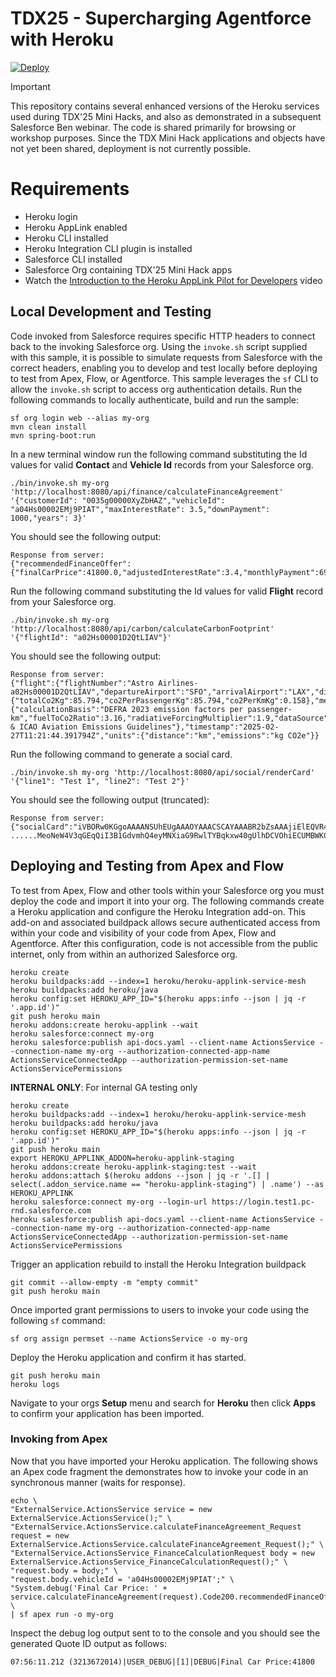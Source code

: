 # TDX25 - Supercharging Agentforce with Heroku

[![Deploy](https://www.herokucdn.com/deploy/button.svg)](https://www.heroku.com/deploy?template=https://github.com/heroku-examples/heroku-tdx25-agentforce)

> [!IMPORTANT]
> This repository contains several enhanced versions of the Heroku services used during TDX'25 Mini Hacks, and also as demonstrated in a subsequent Salesforce Ben webinar. The code is shared primarily for browsing or workshop purposes. Since the TDX Mini Hack applications and objects have not yet been shared, deployment is not currently possible.

# Requirements
- Heroku login
- Heroku AppLink enabled
- Heroku CLI installed
- Heroku Integration CLI plugin is installed
- Salesforce CLI installed
- Salesforce Org containing TDX'25 Mini Hack apps
- Watch the [Introduction to the Heroku AppLink Pilot for Developers](https://www.youtube.com/watch?v=T5kOGNuTCLE) video 

## Local Development and Testing

Code invoked from Salesforce requires specific HTTP headers to connect back to the invoking Salesforce org. Using the `invoke.sh` script supplied with this sample, it is possible to simulate requests from Salesforce with the correct headers, enabling you to develop and test locally before deploying to test from Apex, Flow, or Agentforce. This sample leverages the `sf` CLI to allow the `invoke.sh` script to access org authentication details. Run the following commands to locally authenticate, build and run the sample:

```
sf org login web --alias my-org
mvn clean install
mvn spring-boot:run
```

In a new terminal window run the following command substituting the Id values for valid **Contact** and **Vehicle Id** records from your Salesforce org.

```
./bin/invoke.sh my-org 'http://localhost:8080/api/finance/calculateFinanceAgreement' '{"customerId": "0035g00000XyZbHAZ","vehicleId": "a04Hs00002EMj9PIAT","maxInterestRate": 3.5,"downPayment": 1000,"years": 3}'
```

You should see the following output:

```
Response from server:
{"recommendedFinanceOffer":{"finalCarPrice":41800.0,"adjustedInterestRate":3.4,"monthlyPayment":690.5,"loanTermMonths":60,"totalFinancingCost":41430.0}}
```

Run the following command substituting the Id values for valid **Flight** record from your Salesforce org.

```
./bin/invoke.sh my-org 'http://localhost:8080/api/carbon/calculateCarbonFootprint' '{"flightId": "a02Hs00001D2QtLIAV"}'
```

You should see the following output:

```
Response from server:
{"flight":{"flightNumber":"Astro Airlines-a02Hs00001D2QtLIAV","departureAirport":"SFO","arrivalAirport":"LAX","distanceKm":543,"passengerCount":1},"emissions":{"totalCo2Kg":85.794,"co2PerPassengerKg":85.794,"co2PerKmKg":0.158},"methodology":{"calculationBasis":"DEFRA 2023 emission factors per passenger-km","fuelToCo2Ratio":3.16,"radiativeForcingMultiplier":1.9,"dataSource":"DEFRA & ICAO Aviation Emissions Guidelines"},"timestamp":"2025-02-27T11:21:44.391794Z","units":{"distance":"km","emissions":"kg CO2e"}}
```

Run the following command to generate a social card.

```
./bin/invoke.sh my-org 'http://localhost:8080/api/social/renderCard' '{"line1": "Test 1", "line2": "Test 2"}'
```

You should see the following output (truncated):

```
Response from server:
{"socialCard":"iVBORw0KGgoAAAANSUhEUgAAAOYAAACSCAYAAABR2bZsAAAjiElEQVR4Xu2dB5gURRbHvTu95Kmnnp/xFCSjSEZyEAFRQEBAsqDknCQHyQILRzxyXjIIy8ICSxaJSlKJShIUwXORjIC+6//brfm6a3pmuqe7l5nd+n3f+9Cd7prunvp3Vb169eo
......MeoNeW4V3qGEqQiI3B1GdvmhQ4eyMNXiaG9RwlTYBqkxw40gUlhDCVOhiECUMBWKCEQJU6GIQJQwFYoIRAlToYhAlDAVighECVOhiECUMBWKCEQJU6GIQJQwFYoIRAlToYhAlDAVighECVOhiECUMBWKCEQJU6GIQJQwFYoIRAlToYhAlDAVighECVOhiED+DwdSYalU9//OAAAAAElFTkSuQmCC"}
```

## Deploying and Testing from Apex and Flow

To test from Apex, Flow and other tools within your Salesforce org you must deploy the code and import it into your org. The following commands create a Heroku application and configure the Heroku Integration add-on. This add-on and associated buildpack allows secure authenticated access from within your code and visibility of your code from Apex, Flow and Agentforce. After this configuration, code is not accessible from the public internet, only from within an authorized Salesforce org.

```
heroku create
heroku buildpacks:add --index=1 heroku/heroku-applink-service-mesh
heroku buildpacks:add heroku/java
heroku config:set HEROKU_APP_ID="$(heroku apps:info --json | jq -r '.app.id')"
git push heroku main
heroku addons:create heroku-applink --wait
heroku salesforce:connect my-org
heroku salesforce:publish api-docs.yaml --client-name ActionsService --connection-name my-org --authorization-connected-app-name ActionsServiceConnectedApp --authorization-permission-set-name ActionsServicePermissions
```

**INTERNAL ONLY**: For internal GA testing only

```
heroku create
heroku buildpacks:add --index=1 heroku/heroku-applink-service-mesh
heroku buildpacks:add heroku/java
heroku config:set HEROKU_APP_ID="$(heroku apps:info --json | jq -r '.app.id')"
git push heroku main
export HEROKU_APPLINK_ADDON=heroku-applink-staging
heroku addons:create heroku-applink-staging:test --wait
heroku addons:attach $(heroku addons --json | jq -r '.[] | select(.addon_service.name == "heroku-applink-staging") | .name') --as HEROKU_APPLINK
heroku salesforce:connect my-org --login-url https://login.test1.pc-rnd.salesforce.com
heroku salesforce:publish api-docs.yaml --client-name ActionsService --connection-name my-org --authorization-connected-app-name ActionsServiceConnectedApp --authorization-permission-set-name ActionsServicePermissions
```


Trigger an application rebuild to install the Heroku Integration buildpack

```
git commit --allow-empty -m "empty commit"
git push heroku main
```

Once imported grant permissions to users to invoke your code using the following `sf` command:

```
sf org assign permset --name ActionsService -o my-org
```

Deploy the Heroku application and confirm it has started.

```
git push heroku main
heroku logs
```

Navigate to your orgs **Setup** menu and search for **Heroku** then click **Apps** to confirm your application has been imported.

### Invoking from Apex

Now that you have imported your Heroku application. The following shows an Apex code fragment the demonstrates how to invoke your code in an synchronous manner (waits for response).

```
echo \
"ExternalService.ActionsService service = new ExternalService.ActionsService();" \
"ExternalService.ActionsService.calculateFinanceAgreement_Request request = new ExternalService.ActionsService.calculateFinanceAgreement_Request();" \
"ExternalService.ActionsService_FinanceCalculationRequest body = new ExternalService.ActionsService_FinanceCalculationRequest();" \
"request.body = body;" \
"request.body.vehicleId = 'a04Hs00002EMj9PIAT';" \
"System.debug('Final Car Price: ' + service.calculateFinanceAgreement(request).Code200.recommendedFinanceOffer.finalCarPrice);" \
| sf apex run -o my-org
```

Inspect the debug log output sent to to the console and you should see the generated Quote ID output as follows:

```
07:56:11.212 (3213672014)|USER_DEBUG|[1]|DEBUG|Final Car Price:41800
```
